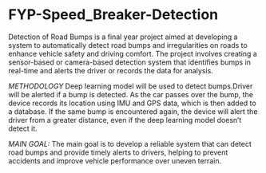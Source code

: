 # FYP-Speed_Breaker-Detection
Detection of Road Bumps is a final year project aimed at developing a system to automatically detect road bumps and irregularities on roads to enhance vehicle safety and driving comfort. The project involves creating a sensor-based or camera-based detection system that identifies bumps in real-time and alerts the driver or records the data for analysis.


*METHODOLOGY*
Deep learning model will be used to detect bumps.Driver will be alerted if a bump is detected. As the car passes over the
bump, the device records its location using IMU and GPS data, which is then added to a database. If the same bump is 
encountered again, the device will alert the driver from a greater distance, even if the deep learning model doesn’t
detect it.



*MAIN GOAL:*
The main goal is to develop a reliable system that can detect road bumps and provide timely alerts to drivers, helping to prevent accidents and improve vehicle performance over uneven terrain.
